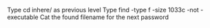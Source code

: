 Type cd inhere/ as previous level
Type find -type f -size 1033c -not -executable
Cat the found filename for the next password
